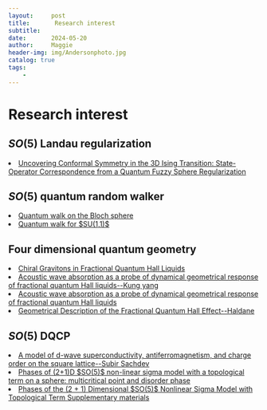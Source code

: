 ```yaml
---
layout:     post
title:       Research interest 
subtitle:   
date:       2024-05-20
author:     Maggie
header-img: img/Andersonphoto.jpg
catalog: true
tags:
    - 
---
```




#  Research interest 

## $SO(5)$ Landau regularization 

<li>
<a href="https://maggiexheuw.github.io/pdf2/PhysRevX.13.021009.pdf">
Uncovering Conformal Symmetry in the 3D Ising Transition: State-Operator Correspondence from a Quantum Fuzzy Sphere Regularization
</a></li>


## $SO(5)$ quantum random walker 


<li>
<a href="https://maggiexheuw.github.io/pdf2/PhysRevA.105.042215.pdf">
Quantum walk on the Bloch sphere
</a></li>

<li>
<a href="https://maggiexheuw.github.io/pdf2/PhysRevA.107.022224 (3).pdf">
Quantum walk for $SU(1,1)$
</a></li>


## Four dimensional quantum geometry 

<li>
<a href="https://maggiexheuw.github.io/pdf2/PhysRevLett.123.146801-accepted (1).pdf">
Chiral Gravitons in Fractional Quantum Hall Liquids
</a></li>



<li>
<a href="https://maggiexheuw.github.io/pdf2/PhysRevB.93.161302-accepted.pdf">
Acoustic wave absorption as a probe of dynamical
geometrical response of fractional quantum Hall liquids--Kung yang
</a></li>

<li>
<a href="https://maggiexheuw.github.io/pdf2/PhysRevB.85.115308-accepted.pdf">
Acoustic wave absorption as a probe of dynamical
geometrical response of fractional quantum Hall liquids
</a></li>

<li>
<a href="https://maggiexheuw.github.io/pdf2/PhysRevLett.107.116801-accepted.pdf">
Geometrical Description of the Fractional Quantum Hall
Effect--Haldane
</a></li>


## $SO(5)$ DQCP 


<li>
<a href="https://maggiexheuw.github.io/pdf2/christos-et-al-2023-a-model-of-d-wave-superconductivity-antiferromagnetism-and-charge-order-on-the-square-lattice.pdf">
A model of d-wave superconductivity, antiferromagnetism, and charge order on the square lattice--Subir Sachdev
</a></li>


<li>
<a href="https://maggiexheuw.github.io/pdf2/2307.05307v3.pdf">
Phases of (2+1)D $SO(5)$ non-linear sigma model with a topological term on a sphere:
multicritical point and disorder phase
</a></li>

<li>
<a href="https://maggiexheuw.github.io/pdf2/wang2021.pdf">
Phases of the (2 + 1) Dimensional $SO(5)$ Nonlinear Sigma Model with Topological Term
<a href="https://maggiexheuw.github.io/pdf2/Landau_Level_sup.pdf">
Supplementary materials
</a></li>

